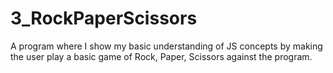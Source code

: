 # 3_RockPaperScissors
A program where I show my basic understanding of JS concepts by making the user play a basic game of Rock, Paper, Scissors against the program.
